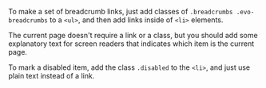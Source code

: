 To make a set of breadcrumb links, just add classes of `.breadcrumbs .evo-breadcrumbs` to a `<ul>`, and then add links inside of `<li>` elements.

The current page doesn't require a link or a class, but you should add some explanatory text for screen readers that indicates which item is the current page.

To mark a disabled item, add the class `.disabled` to the `<li>`, and just use plain text instead of a link.